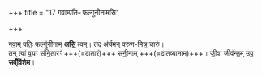 +++
title = "17 गवाम्पतिᳶ फल्गुनीनामसि"

+++

गवा॒म् पतिः॒ फल्गु॑नीनाम् **असि॒** त्वम्। तद् अ॑र्यमन् वरुण-मित्र॒ चारु॑।  
तन् त्वा॑ व॒यꣳ स॑नि॒तारꣳ॑ +++(=दातारं)+++ सनी॒नाम् +++(=दातव्यानाम्)+++। जी॒वा जीव॑न्त॒म् उप॒ **सव्ँवि॑शेम**।  

